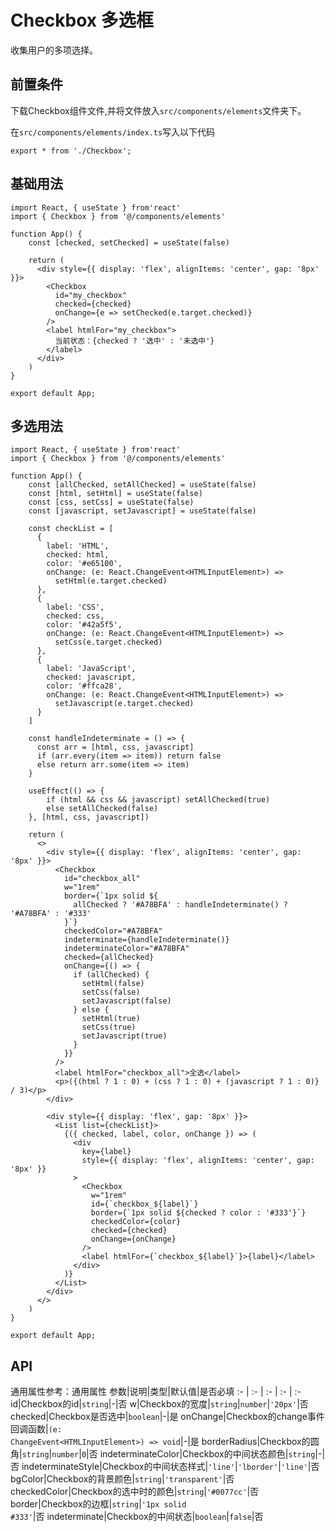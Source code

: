 # Checkbox 多选框
收集用户的多项选择。

## 前置条件
下载Checkbox组件文件,并将文件放入`src/components/elements`文件夹下。

在`src/components/elements/index.ts`写入以下代码
```tsx
export * from './Checkbox';
```

## 基础用法
```tsx
import React, { useState } from'react'
import { Checkbox } from '@/components/elements'

function App() {
    const [checked, setChecked] = useState(false)

    return (
      <div style={{ display: 'flex', alignItems: 'center', gap: '8px' }}>
        <Checkbox
          id="my_checkbox"
          checked={checked}
          onChange={e => setChecked(e.target.checked)}
        />
        <label htmlFor="my_checkbox">
          当前状态：{checked ? '选中' : '未选中'}
        </label>
      </div>
    )
}

export default App;
```

## 多选用法
```tsx
import React, { useState } from'react'
import { Checkbox } from '@/components/elements'

function App() {
    const [allChecked, setAllChecked] = useState(false)
    const [html, setHtml] = useState(false)
    const [css, setCss] = useState(false)
    const [javascript, setJavascript] = useState(false)

    const checkList = [
      {
        label: 'HTML',
        checked: html,
        color: '#e65100',
        onChange: (e: React.ChangeEvent<HTMLInputElement>) =>
          setHtml(e.target.checked)
      },
      {
        label: 'CSS',
        checked: css,
        color: '#42a5f5',
        onChange: (e: React.ChangeEvent<HTMLInputElement>) =>
          setCss(e.target.checked)
      },
      {
        label: 'JavaScript',
        checked: javascript,
        color: '#ffca28',
        onChange: (e: React.ChangeEvent<HTMLInputElement>) =>
          setJavascript(e.target.checked)
      }
    ]

    const handleIndeterminate = () => {
      const arr = [html, css, javascript]
      if (arr.every(item => item)) return false
      else return arr.some(item => item)
    }

    useEffect(() => {
        if (html && css && javascript) setAllChecked(true)
        else setAllChecked(false)
    }, [html, css, javascript])

    return (
      <>
        <div style={{ display: 'flex', alignItems: 'center', gap: '8px' }}>
          <Checkbox
            id="checkbox_all"
            w="1rem"
            border={`1px solid ${
              allChecked ? '#A78BFA' : handleIndeterminate() ? '#A78BFA' : '#333'
            }`}
            checkedColor="#A78BFA"
            indeterminate={handleIndeterminate()}
            indeterminateColor="#A78BFA"
            checked={allChecked}
            onChange={() => {
              if (allChecked) {
                setHtml(false)
                setCss(false)
                setJavascript(false)
              } else {
                setHtml(true)
                setCss(true)
                setJavascript(true)
              }
            }}
          />
          <label htmlFor="checkbox_all">全选</label>
          <p>({(html ? 1 : 0) + (css ? 1 : 0) + (javascript ? 1 : 0)} / 3)</p>
        </div>
  
        <div style={{ display: 'flex', gap: '8px' }}>
          <List list={checkList}>
            {({ checked, label, color, onChange }) => (
              <div
                key={label}
                style={{ display: 'flex', alignItems: 'center', gap: '8px' }}
              >
                <Checkbox
                  w="1rem"
                  id={`checkbox_${label}`}
                  border={`1px solid ${checked ? color : '#333'}`}
                  checkedColor={color}
                  checked={checked}
                  onChange={onChange}
                />
                <label htmlFor={`checkbox_${label}`}>{label}</label>
              </div>
            )}
          </List>
        </div>
      </>
    )
}

export default App;
```

## API
通用属性参考：通用属性
参数|说明|类型|默认值|是否必填
:- | :- | :- | :- | :-
id|Checkbox的id|<code>string</code>|-|否
w|Checkbox的宽度|<code>string</code>\|<code>number</code>|<code>'20px'</code>|否
checked|Checkbox是否选中|<code>boolean</code>|-|是
onChange|Checkbox的change事件回调函数|<code>(e: ChangeEvent\<HTMLInputElement>) => void</code>|-|是
borderRadius|Checkbox的圆角|<code>string</code>\|<code>number</code>|<code>0</code>|否
indeterminateColor|Checkbox的中间状态颜色|<code>string</code>|-|否
indeterminateStyle|Checkbox的中间状态样式|<code>'line'</code>\|<code>'lborder'</code>|<code>'line'</code>|否
bgColor|Checkbox的背景颜色|<code>string</code>|<code>'transparent'</code>|否
checkedColor|Checkbox的选中时的颜色|<code>string</code>|<code>'#0077cc'</code>|否
border|Checkbox的边框|<code>string</code>|<code>'1px solid #333'</code>|否
indeterminate|Checkbox的中间状态|<code>boolean</code>|<code>false</code>|否
